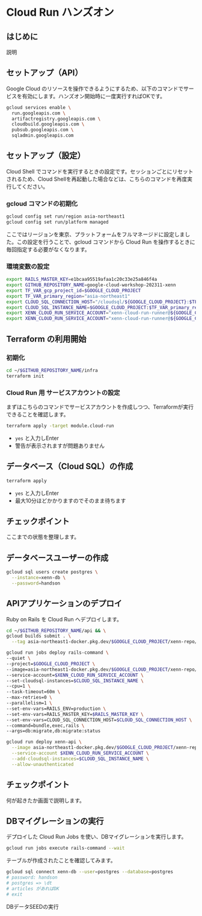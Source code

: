 
# Cloud Run ハンズオン

## はじめに

説明

## セットアップ（API）

Google Cloud のリソースを操作できるようにするため、以下のコマンドでサービスを有効にします。ハンズオン開始時に一度実行すればOKです。


```sh
gcloud services enable \
  run.googleapis.com \
  artifactregistry.googleapis.com \
  cloudbuild.googleapis.com \
  pubsub.googleapis.com \
  sqladmin.googleapis.com
```

## セットアップ（設定）

Cloud Shell でコマンドを実行するときの設定です。セッションごとにリセットされるため、Cloud Shellを再起動した場合などは、こちらのコマンドを再度実行してください。

### gcloud コマンドの初期化

```sh
gcloud config set run/region asia-northeast1
gcloud config set run/platform managed
```

ここではリージョンを東京、プラットフォームをフルマネージドに設定しました。この設定を行うことで、gcloud コマンドから Cloud Run を操作するときに毎回指定する必要がなくなります。

### 環境変数の設定

```sh
export RAILS_MASTER_KEY=e1bcaa95519afaa1c20c33e25a846f4a
export GITHUB_REPOSITORY_NAME=google-cloud-workshop-202311-xenn
export TF_VAR_gcp_project_id=$GOOGLE_CLOUD_PROJECT
export TF_VAR_primary_region="asia-northeast1"
export CLOUD_SQL_CONNECTION_HOST="/cloudsql/${GOOGLE_CLOUD_PROJECT}:$TF_VAR_primary_region:xenn-db"
export CLOUD_SQL_INSTANCE_NAME=$GOOGLE_CLOUD_PROJECT:$TF_VAR_primary_region:xenn-db
export XENN_CLOUD_RUN_SERVICE_ACCOUNT="xenn-cloud-run-runner@${GOOGLE_CLOUD_PROJECT}.iam.gserviceaccount.com"
export XENN_CLOUD_RUN_SERVICE_ACCOUNT="xenn-cloud-run-runner@${GOOGLE_CLOUD_PROJECT}.iam.gserviceaccount.com"
```

## Terraform の利用開始

### 初期化

```sh
cd ~/$GITHUB_REPOSITORY_NAME/infra
terraform init
```

### Cloud Run 用 サービスアカウントの設定

まずはこちらのコマンドでサービスアカウントを作成しつつ、Terraformが実行できることを確認します。

```sh
terraform apply -target module.cloud-run
```

- `yes` と入力しEnter
- 警告が表示されますが問題ありません

## データベース（Cloud SQL）の作成

```sh
terraform apply
```

- `yes` と入力しEnter
- 最大10分ほどかかりますのでそのまま待ちます

## チェックポイント

ここまでの状態を整理します。


## データベースユーザーの作成

```bash
gcloud sql users create postgres \
  --instance=xenn-db \
  --password=handson
```

## APIアプリケーションのデプロイ

Ruby on Rails を Cloud Run へデプロイします。

```sh
cd ~/$GITHUB_REPOSITORY_NAME/api && \
gcloud builds submit . \
  --tag asia-northeast1-docker.pkg.dev/$GOOGLE_CLOUD_PROJECT/xenn-repo/xenn-api && \

gcloud run jobs deploy rails-command \
--quiet \
--project=$GOOGLE_CLOUD_PROJECT \
--image=asia-northeast1-docker.pkg.dev/$GOOGLE_CLOUD_PROJECT/xenn-repo/xenn-api \
--service-account=$XENN_CLOUD_RUN_SERVICE_ACCOUNT \
--set-cloudsql-instances=$CLOUD_SQL_INSTANCE_NAME \
--cpu=1 \
--task-timeout=60m \
--max-retries=0 \
--parallelism=1 \
--set-env-vars=RAILS_ENV=production \
--set-env-vars=RAILS_MASTER_KEY=$RAILS_MASTER_KEY \
--set-env-vars=CLOUD_SQL_CONNECTION_HOST=$CLOUD_SQL_CONNECTION_HOST \
--command=bundle,exec,rails \
--args=db:migrate,db:migrate:status

gcloud run deploy xenn-api \
  --image asia-northeast1-docker.pkg.dev/$GOOGLE_CLOUD_PROJECT/xenn-repo/xenn-api \
  --service-account $XENN_CLOUD_RUN_SERVICE_ACCOUNT \
  --add-cloudsql-instances=$CLOUD_SQL_INSTANCE_NAME \
  --allow-unauthenticated
  ```

## チェックポイント

何が起きたか画面で説明します。

## DBマイグレーションの実行

デプロイした Cloud Run Jobs を使い、DBマイグレーションを実行します。

```sh
gcloud run jobs execute rails-command --wait
```

テーブルが作成されたことを確認してみます。

```sh
gcloud sql connect xenn-db --user=postgres --database=postgres
# password: handson
# postgres => \dt
# articles があればOK
# exit
```

DBデータSEEDの実行